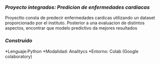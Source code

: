 ### _Proyecto integrados: Predicion de enfermedades cardiacas_
Proyectto consta de predecir enfermedades cardicas utilizando un dataset proporcionado por el instituto. Posterior a una evaluacion de distintos aspectos, encontrar que modelo predictivo da mejores resultados

### _Construido_
*Lenguaje:Python
*Modalidad: Analitycs
*Entorno: Colab (Google colaboratory)

